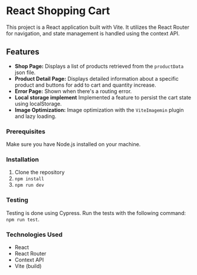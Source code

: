 # React Shopping Cart

This project is a React application built with Vite. It utilizes the React Router for navigation, and state management is handled using the context API.

## Features

- **Shop Page:** Displays a list of products retrieved from the `productData` json file.
- **Product Detail Page:** Displays detailed information about a specific product and buttons for add to cart and quantity increase.
- **Error Page:** Shown when there's a routing error.
- **Local storage implement** Implemented a feature to persist the cart state using localStorage.
- **Image Optimization:** Image optimization with the `ViteImagemin` plugin and lazy loading.

### Prerequisites

Make sure you have Node.js installed on your machine.

### Installation

1. Clone the repository
2. `npm install`
3. `npm run dev`

### Testing

Testing is done using Cypress. Run the tests with the following command: `npm run test`.

### Technologies Used

- React
- React Router
- Context API
- Vite (build)
